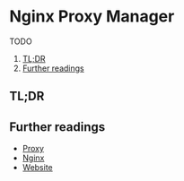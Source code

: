 # Nginx Proxy Manager

TODO

<!-- Remove this line to uncomment if used
## Table of contents <!-- omit in toc -->

1. [TL;DR](#tldr)
1. [Further readings](#further-readings)

## TL;DR

<!-- Uncomment if used
<details>
  <summary>Installation and configuration</summary>

```sh
```

</details>
-->

<!-- Uncomment if used
<details>
  <summary>Usage</summary>

```sh
```

</details>
-->

<!-- Uncomment if used
<details>
  <summary>Real world use cases</summary>

```sh
```

</details>
-->

## Further readings

- [Proxy]
- [Nginx]
- [Website]

<!--
  Reference
  ═╬═Time══
  -->

<!-- In-article sections -->
<!-- Knowledge base -->
[nginx]: nginx.md
[proxy]: proxy.md

<!-- Files -->
<!-- Upstream -->
[website]: https://nginxproxymanager.com/

<!-- Others -->
